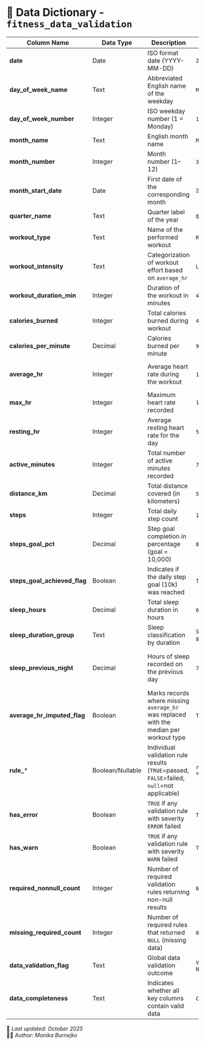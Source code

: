 # 📘 Data Dictionary - `fitness_data_validation`

| Column Name | Data Type | Description | Example Values | Derived From |
|--------------|------------|--------------|----------------|---------------|
| **date** | Date | ISO format date (YYYY-MM-DD) | `2024-03-12` | All tables (joined) + `calendar scaffold` (`List.Dates`) |
| **day_of_week_name** | Text | Abbreviated English name of the weekday | `Mon`, `Tue`, `Wed` | Derived from `date` |
| **day_of_week_number** | Integer | ISO weekday number (1 = Monday) | `1`, `7` | Derived from `date` |
| **month_name** | Text | English month name | `March`, `July` | Derived from `date` |
| **month_number** | Integer | Month number (1–12) | `3`, `7` | Derived from `date` |
| **month_start_date** | Date | First date of the corresponding month | `2024-03-01` | Derived from `date` |
| **quarter_name** | Text | Quarter label of the year | `Q1`, `Q2` | Derived from `date` |
| **workout_type** | Text | Name of the performed workout | `Running`, `HIIT`, `Yoga` | `WorkoutLogs → fx_text + canonical mapping` |
| **workout_intensity** | Text | Categorization of workout effort based on `average_hr` | `Low`, `Medium`, `High` | Derived from `average_hr` |
| **workout_duration_min** | Integer | Duration of the workout in minutes | `45`, `90`, `null` | `WorkoutLogs → fx_to_minutes` |
| **calories_burned** | Integer | Total calories burned during workout | `420`, `750` | `WorkoutLogs → fx_number` |
| **calories_per_minute** | Decimal | Calories burned per minute | `9.33`, `5.25` | Derived: `calories_burned / workout_duration_min` |
| **average_hr** | Integer | Average heart rate during the workout | `135`, `null` | `HeartRateData → fx_number` and `median_hr` (via join and imputation logic) |
| **max_hr** | Integer | Maximum heart rate recorded | `185` | `HeartRateData → fx_number` |
| **resting_hr** | Integer | Average resting heart rate for the day | `58`, `62` | `HeartRateData → fx_number` |
| **active_minutes** | Integer | Total number of active minutes recorded | `74`, `null` | `ActivityTracking → fx_to_minutes` |
| **distance_km** | Decimal | Total distance covered (in kilometers) | `5.24`, `12.0`, `null` | `ActivityTracking → fx_to_km` |
| **steps** | Integer | Total daily step count | `10567`, `7200`, `null` | `ActivityTracking → clean_steps` |
| **steps_goal_pct** | Decimal | Step goal completion in percentage (goal = 10,000) | `87.5`, `105.3` | Derived from `steps` |
| **steps_goal_achieved_flag** | Boolean | Indicates if the daily step goal (10k) was reached | `TRUE`, `FALSE` | Derived from `steps_goal_pct >= 100` |
| **sleep_hours** | Decimal | Total sleep duration in hours | `6.8`, `7.5`, `null` | `SleepMonitoring → fx_to_hours` |
| **sleep_duration_group** | Text | Sleep classification by duration | `Short(<6h)`, `Optimal(6–8h)`, `Long(>8h)` | Derived from `sleep_hours` |
| **sleep_previous_night** | Decimal | Hours of sleep recorded on the previous day | `7.2`, `null` | Calculated in PowerQuery using a `self-join` shifted by one day (`previous-day lookup`) |
| **average_hr_imputed_flag** | Boolean | Marks records where missing `average_hr` was replaced with the median per workout type | `TRUE`, `FALSE` | Derived from `median_hr` join |
| **rule_*** | Boolean/Nullable | Individual validation rule results (`TRUE`=passed, `FALSE`=failed, `null`=not applicable) | `rule_range_avg_hr_70_150 = TRUE` | `validation_rules` table |
| **has_error** | Boolean | `TRUE` if any validation rule with severity `ERROR` failed | `TRUE`, `FALSE` | Aggregated from rule columns |
| **has_warn** | Boolean | `TRUE` if any validation rule with severity `WARN` failed | `TRUE`, `FALSE` | Aggregated from rule columns |
| **required_nonnull_count** | Integer | Number of required validation rules returning non-null results | `6`, `9` | Derived from rule evaluation logic |
| **missing_required_count** | Integer | Number of required rules that returned `NULL` (missing data) | `0`, `2` | Derived from rule evaluation logic |
| **data_validation_flag** | Text | Global data validation outcome | `Valid`, `Check`, `Invalid`, `NoData` | Based on rule aggregation results |
| **data_completeness** | Text | Indicates whether all key columns contain valid data | `Complete`, `Incomplete` | Based on presence of core metrics (date, workout, sleep, HR, steps) |

📅 *Last updated: October 2025*  
👩‍💻 *Author: Monika Burnejko*
